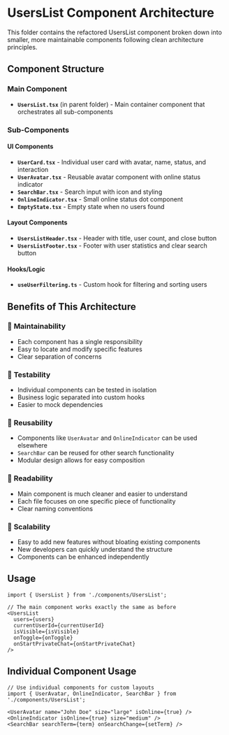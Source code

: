 # UsersList Component Architecture

This folder contains the refactored UsersList component broken down into smaller, more maintainable components following clean architecture principles.

## Component Structure

### Main Component
- **`UsersList.tsx`** (in parent folder) - Main container component that orchestrates all sub-components

### Sub-Components

#### UI Components
- **`UserCard.tsx`** - Individual user card with avatar, name, status, and interaction
- **`UserAvatar.tsx`** - Reusable avatar component with online status indicator
- **`SearchBar.tsx`** - Search input with icon and styling
- **`OnlineIndicator.tsx`** - Small online status dot component
- **`EmptyState.tsx`** - Empty state when no users found

#### Layout Components
- **`UsersListHeader.tsx`** - Header with title, user count, and close button
- **`UsersListFooter.tsx`** - Footer with user statistics and clear search button

#### Hooks/Logic
- **`useUserFiltering.ts`** - Custom hook for filtering and sorting users

## Benefits of This Architecture

### 🔧 **Maintainability**
- Each component has a single responsibility
- Easy to locate and modify specific features
- Clear separation of concerns

### 🧪 **Testability**
- Individual components can be tested in isolation
- Business logic separated into custom hooks
- Easier to mock dependencies

### 🔄 **Reusability**
- Components like `UserAvatar` and `OnlineIndicator` can be used elsewhere
- `SearchBar` can be reused for other search functionality
- Modular design allows for easy composition

### 📖 **Readability**
- Main component is much cleaner and easier to understand
- Each file focuses on one specific piece of functionality
- Clear naming conventions

### 🚀 **Scalability**
- Easy to add new features without bloating existing components
- New developers can quickly understand the structure
- Components can be enhanced independently

## Usage

```tsx
import { UsersList } from './components/UsersList';

// The main component works exactly the same as before
<UsersList
  users={users}
  currentUserId={currentUserId}
  isVisible={isVisible}
  onToggle={onToggle}
  onStartPrivateChat={onStartPrivateChat}
/>
```

## Individual Component Usage

```tsx
// Use individual components for custom layouts
import { UserAvatar, OnlineIndicator, SearchBar } from './components/UsersList';

<UserAvatar name="John Doe" size="large" isOnline={true} />
<OnlineIndicator isOnline={true} size="medium" />
<SearchBar searchTerm={term} onSearchChange={setTerm} />
```
